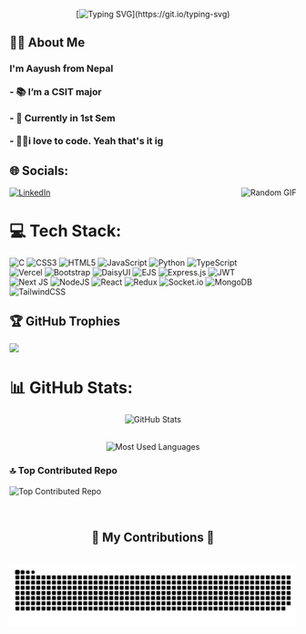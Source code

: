 
  


<div align="center">
  
[![Typing SVG](https://readme-typing-svg.demolab.com?font=poppins&weight=600&size=30&letterSpacing=&duration=3989&pause=1000&color=3CF700&width=451&height=59&lines=%24+Hello%2C+World!)](https://git.io/typing-svg)
</div>

###

<div align="center">
  </div>

  
  <h2 align="left">👩‍💻  About Me</h2>
  
  ###
  
  <h3 align="left">I'm Aayush from Nepal<br><br>- 📚 I’m a CSIT major</br><br>- 📙 Currently in 1st Sem</br><br>- 👩‍💻i love to code. Yeah that's it ig<br></h3>
  
  ###



  ## 🌐 Socials:
<a href="https://www.linkedin.com/in/aayush-gurung-17994127a?utm_source=share&utm_campaign=share_via&utm_content=profile&utm_medium=android_app" target="_blank">
    <img src="https://img.shields.io/badge/LinkedIn-%230077B5.svg?logo=linkedin&logoColor=white" alt="LinkedIn">
</a>
<span>
  <img align="right" src="https://media1.giphy.com/media/v1.Y2lkPTc5MGI3NjExdG5rbWJ5cmFpcnh0anA5ZzdoenNnMGlyNm0wOWhqajY1dmcyNGdlZSZlcD12MV9pbnRlcm5hbF9naWZfYnlfaWQmY3Q9Zw/vTr3WiTdqpL6GOT5mF/giphy.gif" alt="Random GIF" height="150" />
</span>



# 💻 Tech Stack:
![C](https://img.shields.io/badge/c-%2300599C.svg?style=for-the-badge&logo=c&logoColor=white) ![CSS3](https://img.shields.io/badge/css3-%231572B6.svg?style=for-the-badge&logo=css3&logoColor=white) ![HTML5](https://img.shields.io/badge/html5-%23E34F26.svg?style=for-the-badge&logo=html5&logoColor=white) ![JavaScript](https://img.shields.io/badge/javascript-%23323330.svg?style=for-the-badge&logo=javascript&logoColor=%23F7DF1E) ![Python](https://img.shields.io/badge/python-3670A0?style=for-the-badge&logo=python&logoColor=ffdd54) ![TypeScript](https://img.shields.io/badge/typescript-%23007ACC.svg?style=for-the-badge&logo=typescript&logoColor=white) ![Vercel](https://img.shields.io/badge/vercel-%23000000.svg?style=for-the-badge&logo=vercel&logoColor=white) ![Bootstrap](https://img.shields.io/badge/bootstrap-%238511FA.svg?style=for-the-badge&logo=bootstrap&logoColor=white) ![DaisyUI](https://img.shields.io/badge/daisyui-5A0EF8?style=for-the-badge&logo=daisyui&logoColor=white) ![EJS](https://img.shields.io/badge/ejs-%23B4CA65.svg?style=for-the-badge&logo=ejs&logoColor=black) ![Express.js](https://img.shields.io/badge/express.js-%23404d59.svg?style=for-the-badge&logo=express&logoColor=%2361DAFB) ![JWT](https://img.shields.io/badge/JWT-black?style=for-the-badge&logo=JSON%20web%20tokens) ![Next JS](https://img.shields.io/badge/Next-black?style=for-the-badge&logo=next.js&logoColor=white) ![NodeJS](https://img.shields.io/badge/node.js-6DA55F?style=for-the-badge&logo=node.js&logoColor=white) ![React](https://img.shields.io/badge/react-%2320232a.svg?style=for-the-badge&logo=react&logoColor=%2361DAFB) ![Redux](https://img.shields.io/badge/redux-%23593d88.svg?style=for-the-badge&logo=redux&logoColor=white) ![Socket.io](https://img.shields.io/badge/Socket.io-black?style=for-the-badge&logo=socket.io&badgeColor=010101) ![MongoDB](https://img.shields.io/badge/MongoDB-%234ea94b.svg?style=for-the-badge&logo=mongodb&logoColor=white)![TailwindCSS](https://img.shields.io/badge/tailwindcss-%2338B2AC.svg?style=for-the-badge&logo=tailwind-css&logoColor=white)


## 🏆 GitHub Trophies
![](https://github-profile-trophy.vercel.app/?username=AayushGrg333&theme=radical&no-frame=false&no-bg=true&margin-w=4)


# 📊 GitHub Stats:
<div align="center">

  <img src="https://github-readme-stats.vercel.app/api?username=Aayushgrg333&theme=dark&hide_border=false&include_all_commits=false&count_private=false" alt="GitHub Stats" width="450"/><br/><br/>
  
  <img src="https://github-readme-stats.vercel.app/api/top-langs/?username=AayushGrg333&theme=dark&hide_border=false&include_all_commits=true&count_private=false&layout=compact&title_color=FF5555&icon_color=FF5555&text_color=FFFFFF&bg_color=151515" alt="Most Used Languages" width="400"/>
</div>

### 🔝 Top Contributed Repo


  <img align="center" src="https://github-contributor-stats.vercel.app/api?username=AayushGrg333&limit=5&theme=dark&combine_all_yearly_contributions=true" alt="Top Contributed Repo" />

&nbsp;&nbsp;&nbsp;&nbsp;&nbsp;&nbsp;&nbsp;&nbsp;&nbsp;





<div align="center">
  <h2>🐍 My Contributions 🐍</h2>
  <br>
  <img alt="snake eating my contributions" src="https://raw.githubusercontent.com/salesp07/salesp07/output/github-contribution-grid-snake.svg" />
  
  <br/><br/><br/>
</div>

  
